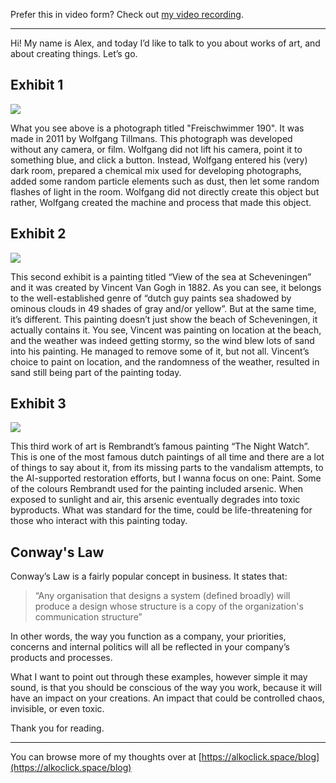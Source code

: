 Prefer this in video form? Check out [my video recording](https://www.alkoclick.space/creating).

---

Hi! My name is Alex, and today I’d like to talk to you about works of art, and about creating things. Let’s go.

## Exhibit 1

![](../media/Freischwimmer190.png)

What you see above is a photograph titled "Freischwimmer 190". It was made in 2011 by Wolfgang Tillmans. This photograph was developed without any camera, or film. Wolfgang did not lift his camera, point it to something blue, and click a button. Instead, Wolfgang entered his (very) dark room, prepared a chemical mix used for developing photographs, added some random particle elements such as dust, then let some random flashes of light in the room. Wolfgang did not directly create this object but rather, Wolfgang created the machine and process that made this object.

## Exhibit 2

![](../media/SeaAtScheveningen.png)

This second exhibit is a painting titled “View of the sea at Scheveningen” and it was created by Vincent Van Gogh in 1882. As you can see, it belongs to the well-established genre of “dutch guy paints sea shadowed by ominous clouds in 49 shades of gray and/or yellow”. But at the same time, it’s different. This painting doesn’t just show the beach of Scheveningen, it actually contains it. You see, Vincent was painting on location at the beach, and the weather was indeed getting stormy, so the wind blew lots of sand into his painting. He managed to remove some of it, but not all. Vincent’s choice to paint on location, and the randomness of the weather, resulted in sand still being part of the painting today.

## Exhibit 3

![](../media/NightWatch.png)

This third work of art is Rembrandt’s famous painting “The Night Watch”. This is one of the most famous dutch paintings of all time and there are a lot of things to say about it, from its missing parts to the vandalism attempts, to the AI-supported restoration efforts, but I wanna focus on one: Paint. Some of the colours Rembrandt used for the painting included arsenic. When exposed to sunlight and air, this arsenic eventually degrades into toxic byproducts. What was standard for the time, could be life-threatening for those who interact with this painting today.

## Conway's Law

Conway’s Law is a fairly popular concept in business. It states that:

> “Any organisation that designs a system (defined broadly) will produce a design whose structure is a copy of the organization's communication structure”

In other words, the way you function as a company, your priorities, concerns and internal politics will all be reflected in your company’s products and processes.

What I want to point out through these examples, however simple it may sound, is that you should be conscious of the way you work, because it will have an impact on your creations. An impact that could be controlled chaos, invisible, or even toxic.

Thank you for reading.

---

You can browse more of my thoughts over at [https://alkoclick.space/blog](https://alkoclick.space/blog)
